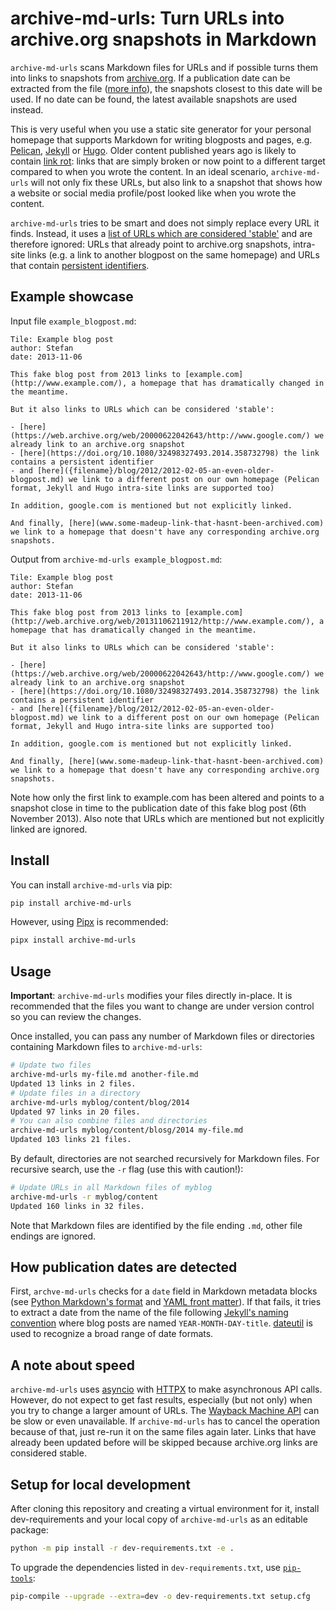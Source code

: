 # archive-md-urls: Turn URLs into archive.org snapshots in Markdown

`archive-md-urls` scans Markdown files for URLs and if possible turns them into links to snapshots from [archive.org](https://archive.org/). If a publication date can be extracted from the file ([more info](#how-publication-dates-are-detected)), the snapshots closest to this date will be used. If no date can be found, the latest available snapshots are used instead.

This is very useful when you use a static site generator for your personal homepage that supports Markdown for writing blogposts and pages, e.g. [Pelican](https://blog.getpelican.com/), [Jekyll](https://jekyllrb.com/) or [Hugo](https://gohugo.io/). Older content published years ago is likely to contain [link rot](https://en.wikipedia.org/wiki/Link_rot): links that are simply broken or now point to a different target compared to when you wrote the content. In an ideal scenario, `archive-md-urls` will not only fix these URLs, but also link to a snapshot that shows how a website or social media profile/post looked like when you wrote the content.

`archive-md-urls` tries to be smart and does not simply replace every URL it finds. Instead, it uses a [list of URLs which are considered 'stable'](https://github.com/sbaack/archive-md-urls/blob/ca28f9ef06d2e872ef57612322cd7232b6caa88d/src/archive_md_urls/scan_md.py#L10) and are therefore ignored: URLs that already point to archive.org snapshots, intra-site links (e.g. a link to another blogpost on the same homepage) and URLs that contain [persistent identifiers](http://en.wikipedia.org/wiki/Persistent_identifier).

## Example showcase

Input file `example_blogpost.md`:

```
Tile: Example blog post
author: Stefan
date: 2013-11-06

This fake blog post from 2013 links to [example.com](http://www.example.com/), a homepage that has dramatically changed in the meantime.

But it also links to URLs which can be considered 'stable':

- [here](https://web.archive.org/web/20000622042643/http://www.google.com/) we already link to an archive.org snapshot
- [here](https://doi.org/10.1080/32498327493.2014.358732798) the link contains a persistent identifier
- and [here]({filename}/blog/2012/2012-02-05-an-even-older-blogpost.md) we link to a different post on our own homepage (Pelican format, Jekyll and Hugo intra-site links are supported too)

In addition, google.com is mentioned but not explicitly linked.

And finally, [here](www.some-madeup-link-that-hasnt-been-archived.com) we link to a homepage that doesn't have any corresponding archive.org snapshots.
```

Output from `archive-md-urls example_blogpost.md`:

```
Tile: Example blog post
author: Stefan
date: 2013-11-06

This fake blog post from 2013 links to [example.com](http://web.archive.org/web/20131106211912/http://www.example.com/), a homepage that has dramatically changed in the meantime.

But it also links to URLs which can be considered 'stable':

- [here](https://web.archive.org/web/20000622042643/http://www.google.com/) we already link to an archive.org snapshot
- [here](https://doi.org/10.1080/32498327493.2014.358732798) the link contains a persistent identifier
- and [here]({filename}/blog/2012/2012-02-05-an-even-older-blogpost.md) we link to a different post on our own homepage (Pelican format, Jekyll and Hugo intra-site links are supported too)

In addition, google.com is mentioned but not explicitly linked.

And finally, [here](www.some-madeup-link-that-hasnt-been-archived.com) we link to a homepage that doesn't have any corresponding archive.org snapshots.
```

Note how only the first link to example.com has been altered and points to a snapshot close in time to the publication date of this fake blog post (6th November 2013). Also note that URLs which are mentioned but not explicitly linked are ignored.

## Install

You can install `archive-md-urls` via pip:

```sh
pip install archive-md-urls
```

However, using [Pipx](https://pypa.github.io/pipx/) is recommended:

```sh
pipx install archive-md-urls
```

## Usage

**Important**: `archive-md-urls` modifies your files directly in-place. It is recommended that the files you want to change are under version control so you can review the changes.

Once installed, you can pass any number of Markdown files or directories containing Markdown files to `archive-md-urls`:

```sh
# Update two files
archive-md-urls my-file.md another-file.md
Updated 13 links in 2 files.
# Update files in a directory
archive-md-urls myblog/content/blog/2014
Updated 97 links in 20 files.
# You can also combine files and directories
archive-md-urls myblog/content/blosg/2014 my-file.md
Updated 103 links 21 files.
```

By default, directories are not searched recursively for Markdown files. For recursive search, use the `-r` flag (use this with caution!):

```sh
# Update URLs in all Markdown files of myblog
archive-md-urls -r myblog/content
Updated 160 links in 32 files.
```

Note that Markdown files are identified by the file ending `.md`, other file endings are ignored.

## How publication dates are detected

First, `archve-md-urls` checks for a `date` field in Markdown metadata blocks (see [Python Markdown's format](https://python-markdown.github.io/extensions/meta_data/#syntax) and [YAML front matter](https://jekyllrb.com/docs/front-matter/)). If that fails, it tries to extract a date from the name of the file following [Jekyll's naming convention](https://jekyllrb.com/docs/structure/) where blog posts are named `YEAR-MONTH-DAY-title`. [dateutil](https://github.com/dateutil/dateutil) is used to recognize a broad range of date formats.

## A note about speed

`archive-md-urls` uses [asyncio](https://docs.python.org/3/library/asyncio.html) with [HTTPX](https://www.python-httpx.org/) to make asynchronous API calls. However, do not expect to get fast results, especially (but not only) when you try to change a larger amount of URLs. The [Wayback Machine API](https://archive.org/help/wayback_api.php) can be slow or even unavailable. If `archive-md-urls` has to cancel the operation because of that, just re-run it on the same files again later. Links that have already been updated before will be skipped because archive.org links are considered stable.

## Setup for local development

After cloning this repository and creating a virtual environment for it, install dev-requirements and your local copy of `archive-md-urls` as an editable package:

```sh
python -m pip install -r dev-requirements.txt -e .
```

To upgrade the dependencies listed in `dev-requirements.txt`, use [`pip-tools`](https://github.com/jazzband/pip-tools):

```sh
pip-compile --upgrade --extra=dev -o dev-requirements.txt setup.cfg
```